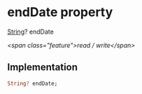 


# endDate property







[String](https:api.flutter.dev/flutter/dart-core/String-class.html)? endDate
  
_\<span class="feature"\>read / write\</span\>_






## Implementation

```dart
String? endDate;
```







